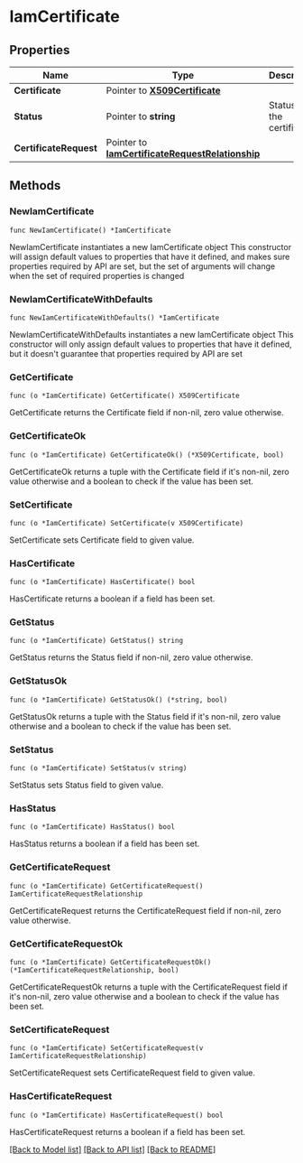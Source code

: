 # IamCertificate

## Properties

Name | Type | Description | Notes
------------ | ------------- | ------------- | -------------
**Certificate** | Pointer to [**X509Certificate**](x509.Certificate.md) |  | [optional] 
**Status** | Pointer to **string** | Status of the certificate. | [optional] [readonly] [default to "PendingValidation"]
**CertificateRequest** | Pointer to [**IamCertificateRequestRelationship**](iam.CertificateRequest.Relationship.md) |  | [optional] 

## Methods

### NewIamCertificate

`func NewIamCertificate() *IamCertificate`

NewIamCertificate instantiates a new IamCertificate object
This constructor will assign default values to properties that have it defined,
and makes sure properties required by API are set, but the set of arguments
will change when the set of required properties is changed

### NewIamCertificateWithDefaults

`func NewIamCertificateWithDefaults() *IamCertificate`

NewIamCertificateWithDefaults instantiates a new IamCertificate object
This constructor will only assign default values to properties that have it defined,
but it doesn't guarantee that properties required by API are set

### GetCertificate

`func (o *IamCertificate) GetCertificate() X509Certificate`

GetCertificate returns the Certificate field if non-nil, zero value otherwise.

### GetCertificateOk

`func (o *IamCertificate) GetCertificateOk() (*X509Certificate, bool)`

GetCertificateOk returns a tuple with the Certificate field if it's non-nil, zero value otherwise
and a boolean to check if the value has been set.

### SetCertificate

`func (o *IamCertificate) SetCertificate(v X509Certificate)`

SetCertificate sets Certificate field to given value.

### HasCertificate

`func (o *IamCertificate) HasCertificate() bool`

HasCertificate returns a boolean if a field has been set.

### GetStatus

`func (o *IamCertificate) GetStatus() string`

GetStatus returns the Status field if non-nil, zero value otherwise.

### GetStatusOk

`func (o *IamCertificate) GetStatusOk() (*string, bool)`

GetStatusOk returns a tuple with the Status field if it's non-nil, zero value otherwise
and a boolean to check if the value has been set.

### SetStatus

`func (o *IamCertificate) SetStatus(v string)`

SetStatus sets Status field to given value.

### HasStatus

`func (o *IamCertificate) HasStatus() bool`

HasStatus returns a boolean if a field has been set.

### GetCertificateRequest

`func (o *IamCertificate) GetCertificateRequest() IamCertificateRequestRelationship`

GetCertificateRequest returns the CertificateRequest field if non-nil, zero value otherwise.

### GetCertificateRequestOk

`func (o *IamCertificate) GetCertificateRequestOk() (*IamCertificateRequestRelationship, bool)`

GetCertificateRequestOk returns a tuple with the CertificateRequest field if it's non-nil, zero value otherwise
and a boolean to check if the value has been set.

### SetCertificateRequest

`func (o *IamCertificate) SetCertificateRequest(v IamCertificateRequestRelationship)`

SetCertificateRequest sets CertificateRequest field to given value.

### HasCertificateRequest

`func (o *IamCertificate) HasCertificateRequest() bool`

HasCertificateRequest returns a boolean if a field has been set.


[[Back to Model list]](../README.md#documentation-for-models) [[Back to API list]](../README.md#documentation-for-api-endpoints) [[Back to README]](../README.md)



